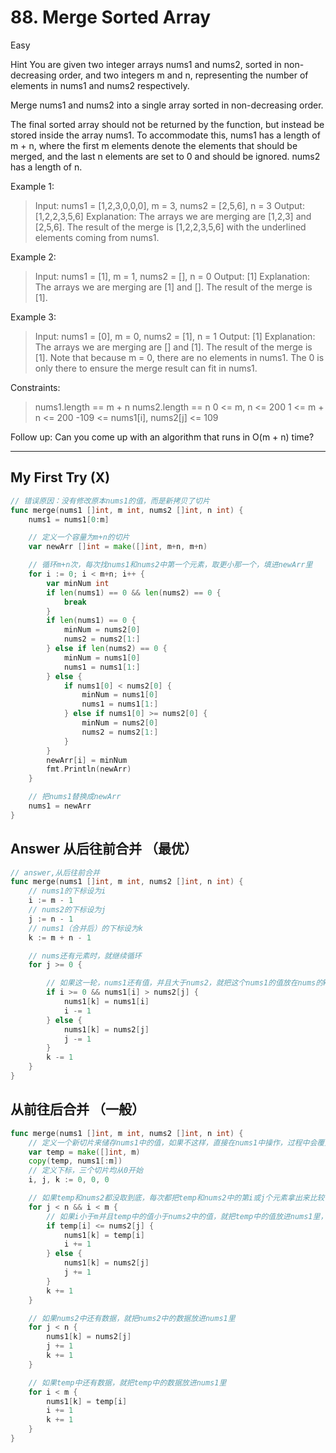 # 88. Merge Sorted Array

Easy

Hint
You are given two integer arrays nums1 and nums2, sorted in non-decreasing order, and two integers m and n, representing the number of elements in nums1 and nums2 respectively.

Merge nums1 and nums2 into a single array sorted in non-decreasing order.

The final sorted array should not be returned by the function, but instead be stored inside the array nums1. To accommodate this, nums1 has a length of m + n, where the first m elements denote the elements that should be merged, and the last n elements are set to 0 and should be ignored. nums2 has a length of n.

 

Example 1:
> Input: nums1 = [1,2,3,0,0,0], m = 3, nums2 = [2,5,6], n = 3
Output: [1,2,2,3,5,6]
Explanation: The arrays we are merging are [1,2,3] and [2,5,6].
The result of the merge is [1,2,2,3,5,6] with the underlined elements coming from nums1.

Example 2:
> Input: nums1 = [1], m = 1, nums2 = [], n = 0
Output: [1]
Explanation: The arrays we are merging are [1] and [].
The result of the merge is [1].

Example 3:
> Input: nums1 = [0], m = 0, nums2 = [1], n = 1
Output: [1]
Explanation: The arrays we are merging are [] and [1].
The result of the merge is [1].
Note that because m = 0, there are no elements in nums1. The 0 is only there to ensure the merge result can fit in nums1.
 

Constraints:

> nums1.length == m + n
nums2.length == n
0 <= m, n <= 200
1 <= m + n <= 200
-109 <= nums1[i], nums2[j] <= 109
 

Follow up: Can you come up with an algorithm that runs in O(m + n) time?

--- 

## My First Try (X)

```go
// 错误原因：没有修改原本nums1的值，而是新拷贝了切片
func merge(nums1 []int, m int, nums2 []int, n int) {
	nums1 = nums1[0:m]

	// 定义一个容量为m+n的切片
	var newArr []int = make([]int, m+n, m+n)

	// 循环m+n次，每次找nums1和nums2中第一个元素，取更小那一个，填进newArr里
	for i := 0; i < m+n; i++ {
		var minNum int
		if len(nums1) == 0 && len(nums2) == 0 {
			break
		}
		if len(nums1) == 0 {
			minNum = nums2[0]
			nums2 = nums2[1:]
		} else if len(nums2) == 0 {
			minNum = nums1[0]
			nums1 = nums1[1:]
		} else {
			if nums1[0] < nums2[0] {
				minNum = nums1[0]
				nums1 = nums1[1:]
			} else if nums1[0] >= nums2[0] {
				minNum = nums2[0]
				nums2 = nums2[1:]
			}
		}
		newArr[i] = minNum
		fmt.Println(newArr)
	}

	// 把nums1替换成newArr
	nums1 = newArr
}
```

## Answer 从后往前合并 （最优）
```go
// answer,从后往前合并
func merge(nums1 []int, m int, nums2 []int, n int) {
	// nums1的下标设为i
	i := m - 1
	// nums2的下标设为j
	j := n - 1
	// nums1（合并后）的下标设为k
	k := m + n - 1

	// nums还有元素时，就继续循环
	for j >= 0 {

		// 如果这一轮，nums1还有值，并且大于nums2，就把这个nums1的值放在nums的k位，反之则把nums2的值放k位，放了哪个arr的值，对应下标就减一，最后k也减一，寻找下一个k位的数据。
		if i >= 0 && nums1[i] > nums2[j] {
			nums1[k] = nums1[i]
			i -= 1
		} else {
			nums1[k] = nums2[j]
			j -= 1
		}
		k -= 1
	}
}
```

## 从前往后合并 （一般）

```go
func merge(nums1 []int, m int, nums2 []int, n int) {
	// 定义一个新切片来储存nums1中的值，如果不这样，直接在nums1中操作，过程中会覆盖掉还没操作的数据
	var temp = make([]int, m)
	copy(temp, nums1[:m])
	// 定义下标，三个切片均从0开始
	i, j, k := 0, 0, 0

	// 如果temp和nums2都没取到底，每次都把temp和nums2中的第i或j个元素拿出来比较，小的放进nums1里，然后i或j加一
	for j < n && i < m {
		// 如果i小于m并且temp中的值小于nums2中的值，就把temp中的值放进nums1里，反之把nums2中的值放进nums1里
		if temp[i] <= nums2[j] {
			nums1[k] = temp[i]
			i += 1
		} else {
			nums1[k] = nums2[j]
			j += 1
		}
		k += 1
	}

	// 如果nums2中还有数据，就把nums2中的数据放进nums1里
	for j < n {
		nums1[k] = nums2[j]
		j += 1
		k += 1
	}

	// 如果temp中还有数据，就把temp中的数据放进nums1里
	for i < m {
		nums1[k] = temp[i]
		i += 1
		k += 1
	}
}
```
